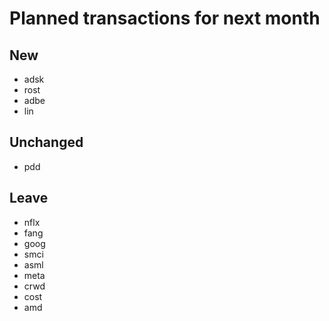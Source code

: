 # Planned transactions for next month

## New
+ adsk
+ rost
+ adbe
+ lin
## Unchanged
* pdd
## Leave
- nflx
- fang
- goog
- smci
- asml
- meta
- crwd
- cost
- amd